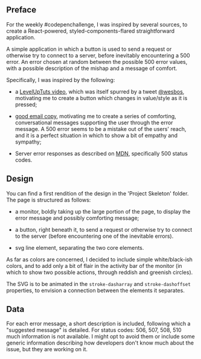 <!-- Link to the work-in-progress pen right [here](). -->

## Preface

For the weekly #codepenchallenge, I was inspired by several sources, to create a React-powered, styled-components-flared straightforward application.

A simple application in which a button is used to send a request or otherwise try to connect to a server, before inevitably encountering a 500 error. An error chosen at random between the possible 500 error values, with a possible description of the mishap and a message of comfort.

Specifically, I was inspired by the following:

- a [LevelUpTuts video](https://www.youtube.com/watch?v=M24k18agaso), which was itself spurred by a tweet [@wesbos](https://twitter.com/wesbos/status/952935092774633472?lang=en), motivating me to create a button which changes in value/style as it is pressed;

- [good email copy](https://www.goodemailcopy.com/), motivating me to create a series of comforting, conversational messages supporting the user through the error message. A 500 error seems to be a mistake out of the users' reach, and it is a perfect situation in which to show a bit of empathy and sympathy;

- Server error responses as described on [MDN](https://developer.mozilla.org/en-US/docs/Web/HTTP/Status#Server_error_responses), specifically 500 status codes.


## Design

You can find a first rendition of the design in the 'Project Skeleton' folder. The page is structured as follows:

- a monitor, boldly taking up the large portion of the page, to display the error message and possibly comforting message;

- a button, right beneath it, to send a request or otherwise try to connect to the server (before encountering one of the inevitable errors).

- svg line element, separating the two core elements.

As far as colors are concerned, I decided to include simple white/black-ish colors, and to add only a bit of flair in the activity bar of the monitor (in which to show two possible actions, through reddish and greenish circles).

The SVG is to be animated in the `stroke-dasharray` and `stroke-dashoffset` properties, to envision a connection between the elements it separates.

## Data

For each error message, a short description is included, following which a "suggested message" is detailed. For status codes: 506, 507, 508, 510 much information is not available. I might opt to avoid them or include some generic information describing how developers don't know much about the issue, but they are working on it.